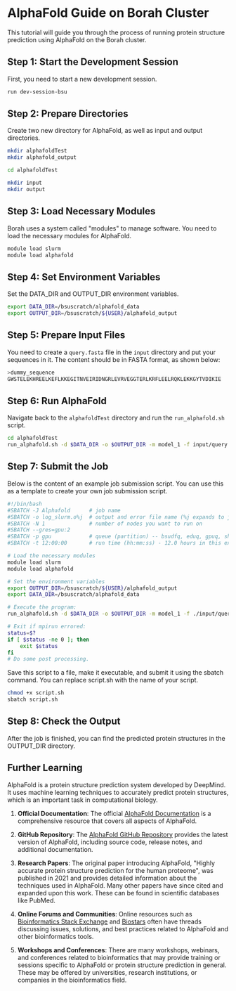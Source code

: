 # AlphaFold Guide on Borah Cluster

This tutorial will guide you through the process of running protein structure prediction using AlphaFold on the Borah cluster.

## Step 1: Start the Development Session

First, you need to start a new development session.

```bash
run dev-session-bsu
```

## Step 2: Prepare Directories

Create two new directory for AlphaFold, as well as input and output directories.

```bash
mkdir alphafoldTest
mkdir alphafold_output

cd alphafoldTest

mkdir input
mkdir output
```

## Step 3: Load Necessary Modules

Borah uses a system called "modules" to manage software. You need to load the necessary modules for AlphaFold.

```bash
module load slurm
module load alphafold
```

## Step 4: Set Environment Variables

Set the DATA_DIR and OUTPUT_DIR environment variables.

```bash
export DATA_DIR=/bsuscratch/alphafold_data
export OUTPUT_DIR=/bsuscratch/${USER}/alphafold_output
```

## Step 5: Prepare Input Files

You need to create a `query.fasta` file in the `input` directory and put your sequences in it. The content should be in FASTA format, as shown below:

```bash
>dummy_sequence
GWSTELEKHREELKEFLKKEGITNVEIRIDNGRLEVRVEGGTERLKRFLEELRQKLEKKGYTVDIKIE
```

## Step 6: Run AlphaFold

Navigate back to the `alphafoldTest` directory and run the `run_alphafold.sh` script.

```bash
cd alphafoldTest
run_alphafold.sh -d $DATA_DIR -o $OUTPUT_DIR -m model_1 -f input/query.fasta -t 2020-05-14
```

## Step 7: Submit the Job

Below is the content of an example job submission script. You can use this as a template to create your own job submission script.

```bash
#!/bin/bash
#SBATCH -J Alphafold      # job name
#SBATCH -o log_slurm.o%j  # output and error file name (%j expands to jobID)
#SBATCH -N 1              # number of nodes you want to run on
#SBATCH --gres=gpu:2
#SBATCH -p gpu            # queue (partition) -- bsudfq, eduq, gpuq, shortq
#SBATCH -t 12:00:00       # run time (hh:mm:ss) - 12.0 hours in this example.

# Load the necessary modules
module load slurm
module load alphafold

# Set the environment variables
export OUTPUT_DIR=/bsuscratch/${USER}/alphafold_output
export DATA_DIR=/bsuscratch/alphafold_data

# Execute the program:
run_alphafold.sh -d $DATA_DIR -o $OUTPUT_DIR -m model_1 -f ./input/query.fasta -t 2020-05-14

# Exit if mpirun errored:
status=$?
if [ $status -ne 0 ]; then
    exit $status
fi
# Do some post processing.
```

Save this script to a file, make it executable, and submit it using the sbatch command. You can replace script.sh with the name of your script.

```bash
chmod +x script.sh
sbatch script.sh
```

## Step 8: Check the Output

After the job is finished, you can find the predicted protein structures in the OUTPUT_DIR directory.

## Further Learning

AlphaFold is a protein structure prediction system developed by DeepMind. It uses machine learning techniques to accurately predict protein structures, which is an important task in computational biology.

1. **Official Documentation**: The official [AlphaFold Documentation](https://www.alphafold.ebi.ac.uk/) is a comprehensive resource that covers all aspects of AlphaFold.

2. **GitHub Repository**: The [AlphaFold GitHub Repository](https://github.com/deepmind/alphafold) provides the latest version of AlphaFold, including source code, release notes, and additional documentation.

3. **Research Papers**: The original paper introducing AlphaFold, "Highly accurate protein structure prediction for the human proteome", was published in 2021 and provides detailed information about the techniques used in AlphaFold. Many other papers have since cited and expanded upon this work. These can be found in scientific databases like PubMed.

4. **Online Forums and Communities**: Online resources such as [Bioinformatics Stack Exchange](https://bioinformatics.stackexchange.com/) and [Biostars](https://www.biostars.org/) often have threads discussing issues, solutions, and best practices related to AlphaFold and other bioinformatics tools.

5. **Workshops and Conferences**: There are many workshops, webinars, and conferences related to bioinformatics that may provide training or sessions specific to AlphaFold or protein structure prediction in general. These may be offered by universities, research institutions, or companies in the bioinformatics field.
